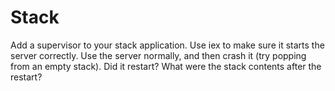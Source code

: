 # Stack

Add a supervisor to your stack application. Use iex to make sure it starts the server correctly. Use the server normally, and then crash it (try popping from an empty stack). Did it restart? What were the stack contents after the restart?
